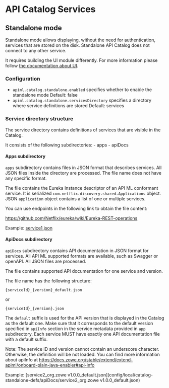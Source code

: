 # API Catalog Services

## Standalone mode

Standalone mode allows displaying, without the need for authentication, services
that are stored on the disk. Standalone API Catalog does not connect to any
other service.

It requires building the UI module differently. For more information please follow 
[the documentation about UI](../api-catalog-ui/frontend/README.md).

### Configuration

 - `apiml.catalog.standalone.enabled` 
    specifies whether to enable the standalone mode
    Default: false 
 - `apiml.catalog.standalone.servicesDirectory`
    specifies a directory where service definitions are stored
    Default: services

### Service directory structure

The service directory contains definitions of services that are visible in 
the Catalog. 

It consists of the following subdirectories:
    - apps
    - apiDocs

#### Apps subdirectory

`apps` subdirectory contains files in JSON format that describes services. All
JSON files inside the directory are processed. The file name does not have any
specific format.

The file contains the Eureka Instance descriptor of an API ML conformant
service. It is serialized `com.netflix.discovery.shared.Applications` object. 
JSON `application` object contains a list of one or multiple services.

You can use endpoints in the following link to obtain the file content:

<https://github.com/Netflix/eureka/wiki/Eureka-REST-operations>

Example:
[service1.json](config/local/catalog-standalone-defs/apps/service1.json)

#### ApiDocs subdirectory

`apiDocs` subdirectory contains API documentation in JSON format for services.
All API ML supported formats are available, such as Swagger or openAPI. All JSON
files are processed.

The file contains supported API documentation for one service and version.

The file name has the following structure:

`{serviceId}_{version}_default.json`

or

`{serviceId}_{version}.json`

The `default` suffix is used for the API version that is displayed in
the Catalog as the default one. Make sure that it corresponds to the default
version specified in `apiInfo` section in the service metadata provided in `app`
subdirectory. Each service MUST have exactly one API documentation file with
a default suffix.

Note:
The service ID and version cannot contain an underscore character. Otherwise, the definition will be not loaded.
You can find more information about apiInfo at
<https://docs.zowe.org/stable/extend/extend-apiml/onboard-plain-java-enabler#api-info>

Example:
[service2_org.zowe v1.0.0_default.json](config/local/catalog-standalone-defs/apiDocs/service2_org.zowe v1.0.0_default.json)
